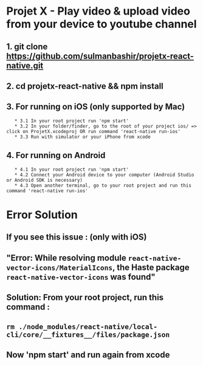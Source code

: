 # Projet X - Play video & upload video from your device to youtube channel

## 1.  git clone https://github.com/sulmanbashir/projetx-react-native.git
## 2.  cd projetx-react-native && npm install
## 3.  For running on iOS (only supported by Mac)
       * 3.1 In your root project run 'npm start' 
       * 3.2 In your folder/finder, go to the root of your project ios/ => click on ProjetX.xcodeproj OR run command 'react-native run-ios'
       * 3.3 Run with simulator or your iPhone from xcode
## 4.  For running on Android
       * 4.1 In your root project run 'npm start'
       * 4.2 Connect your Android device to your computer (Android Studio or Android SDK is necessary)
       * 4.3 Open another terminal, go to your root project and run this command 'react-native run-ios'

# __Error Solution__
## If you see this issue : (only with iOS)
## "Error: While resolving module `react-native-vector-icons/MaterialIcons`, the Haste package `react-native-vector-icons` was found"
## __Solution__: From your root project, run this command :
## `rm ./node_modules/react-native/local-cli/core/__fixtures__/files/package.json`
## Now 'npm start' and run again from xcode
